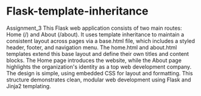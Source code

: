# Flask-template-inheritance
Assignment_3
This Flask web application consists of two main routes: Home (/) and About (/about). It uses template inheritance to maintain a consistent layout across pages via a base.html file, which includes a styled header, footer, and navigation menu. The home.html and about.html templates extend this base layout and define their own titles and content blocks. The Home page introduces the website, while the About page highlights the organization's identity as a top web development company. The design is simple, using embedded CSS for layout and formatting. This structure demonstrates clean, modular web development using Flask and Jinja2 templating.
